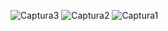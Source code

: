 ![Captura3](https://github.com/Derian2426/bibliotecaUTEQ/assets/87384300/767c857e-0e51-4532-9d1a-4e46dbda46eb)
![Captura2](https://github.com/Derian2426/bibliotecaUTEQ/assets/87384300/281f808c-3646-4a96-8dce-5a166513b6b1)
![Captura1](https://github.com/Derian2426/bibliotecaUTEQ/assets/87384300/543bee11-0597-4a0f-a157-b9129b091729)
